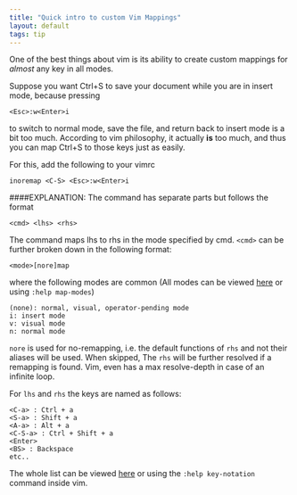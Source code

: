 ```yaml
---
title: "Quick intro to custom Vim Mappings"
layout: default
tags: tip
---
```


One of the best things about vim is its ability to create
custom mappings for _almost_ any key in all modes.

Suppose you want Ctrl+S to save your document while you are
in insert mode, because pressing

```
<Esc>:w<Enter>i
```

to switch to normal mode, save the file, and return back
to insert mode is a bit too much. According to vim philosophy,
it actually __is__ too much, and thus you can map Ctrl+S to
those keys just as easily.

For this, add the following to your vimrc

```
inoremap <C-S> <Esc>:w<Enter>i
```

####EXPLANATION:
The command has separate parts but follows the format

```
<cmd> <lhs> <rhs>
```

The command maps lhs to rhs in the mode specified by cmd.
`<cmd>` can be further broken down in the following format:

`<mode>[nore]map`

where the following modes are common (All
modes can be viewed
[here](http://vimdoc.sourceforge.net/htmldoc/map.html#map-modes)
or using `:help map-modes`)

```
(none): normal, visual, operator-pending mode
i: insert mode
v: visual mode
n: normal mode
```

`nore` is used for no-remapping, i.e. the default functions
of `rhs` and not their aliases will be used. When skipped,
The `rhs` will be further resolved if a remapping is found.
Vim, even has a max resolve-depth in case of an infinite loop.

For `lhs` and `rhs` the keys are named as follows:

```
<C-a> : Ctrl + a
<S-a> : Shift + a
<A-a> : Alt + a
<C-S-a> : Ctrl + Shift + a
<Enter>
<BS> : Backspace
etc..
```

The whole list can be viewed
[here](http://vimdoc.sourceforge.net/htmldoc/intro.html#key-notation)
or using the `:help key-notation` command inside vim.
